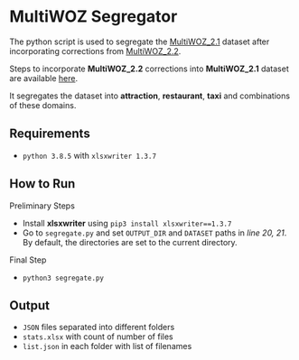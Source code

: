 # MultiWOZ Segregator

The python script is used to segregate the [MultiWOZ_2.1](https://github.com/budzianowski/multiwoz/tree/master/data "Available here") dataset after incorporating corrections from [MultiWOZ_2.2](https://github.com/budzianowski/multiwoz/tree/master/data/MultiWOZ_2.2 "Available here").

Steps to incorporate **MultiWOZ_2.2** corrections into **MultiWOZ_2.1** dataset are available [here](https://github.com/budzianowski/multiwoz/tree/master/data/MultiWOZ_2.2#conversion-to-the-data-format-of-multiwoz-21).

It segregates the dataset into **attraction**, **restaurant**, **taxi** and combinations of these domains.

## Requirements
- `python 3.8.5` with `xlsxwriter 1.3.7`

## How to Run
Preliminary Steps
- Install **xlsxwriter** using  `pip3 install xlsxwriter==1.3.7`
- Go to `segregate.py` and set `OUTPUT_DIR` and `DATASET` paths in _line 20, 21_. By default, the directories are set to the current directory.

Final Step
- `python3 segregate.py`

## Output
- `JSON` files separated into different folders
- `stats.xlsx` with count of number of files
- `list.json` in each folder with list of filenames
